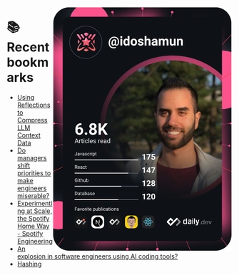<a href="https://app.daily.dev/idoshamun"><img src="https://raw.githubusercontent.com/idoshamun/idoshamun/devcard/devcard.svg" align='right' width="400" alt="Ido Shamun's Dev Card"/></a>

# 📚 Recent bookmarks
<!-- BOOKMARKS:START -->
- [Using Reflections to Compress LLM Context Data](https://app.daily.dev/posts/e7yPq0F1c?utm_source=rss&utm_medium=bookmarks&utm_campaign=28849d86070e4c099c877ab6837c61f0)
- [Do managers shift priorities to make engineers miserable?](https://app.daily.dev/posts/ihZYCsMnH?utm_source=rss&utm_medium=bookmarks&utm_campaign=28849d86070e4c099c877ab6837c61f0)
- [Experimenting at Scale, the Spotify Home Way - Spotify Engineering](https://app.daily.dev/posts/4PFDyaXpV?utm_source=rss&utm_medium=bookmarks&utm_campaign=28849d86070e4c099c877ab6837c61f0)
- [An explosion in software engineers using AI coding tools?](https://app.daily.dev/posts/I63yVyvut?utm_source=rss&utm_medium=bookmarks&utm_campaign=28849d86070e4c099c877ab6837c61f0)
- [Hashing](https://app.daily.dev/posts/kn1y33vel?utm_source=rss&utm_medium=bookmarks&utm_campaign=28849d86070e4c099c877ab6837c61f0)
<!-- BOOKMARKS:END -->
